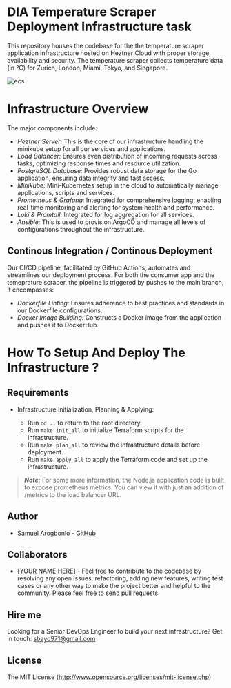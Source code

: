 # DIA Temperature Scraper Deployment Infrastructure task

This repository houses the codebase for the the temperature scraper application infrastructure hosted on Heztner Cloud with proper storage, availability and security. The temperature scraper collects temperature data (in °C) for Zurich, London, Miami, Tokyo, and Singapore.

![ecs](images/ecs.jpg)

# Infrastructure Overview
The major components include:

- *Heztner Server:* This is the core of our infrastructure handling the minikube setup for all our services and applications.
- *Load Balancer:* Ensures even distribution of incoming requests across tasks, optimizing response times and resource utilization.
- *PostgreSQL Database:* Provides robust data storage for the Go application, ensuring data integrity and fast access.
- *Minikube:* Mini-Kubernetes setup in the cloud to automatically manage applications, scripts and services.
- *Prometheus & Grafana:* Integrated for comprehensive logging, enabling real-time monitoring and alerting for system health and performance.
- *Loki & Promtail:* Integrated for log aggregation for all services.
- *Ansible:* This is used to provision ArgoCD and manage all levels of configurations throughout the infrastructure.

## Continous Integration / Continous Deployment

Our CI/CD pipeline, facilitated by GitHub Actions, automates and streamlines our deployment process. For both the consumer app and the temeprature scraper, the pipeline is triggered by pushes to the main branch, it encompasses:

- *Dockerfile Linting:* Ensures adherence to best practices and standards in our Dockerfile configurations.
- *Docker Image Building:* Constructs a Docker image from the application and pushes it to DockerHub.

# How To Setup And Deploy The Infrastructure ?

## Requirements


- Infrastructure Initialization, Planning & Applying:

   - Run `cd ..` to return to the root directory.
   - Run `make init_all` to initialize Terraform scripts for the infrastructure.
   - Run `make plan_all` to review the infrastructure details before deployment.
   - Run `make apply_all` to apply the Terraform code and set up the infrastructure.

> **_Note:_** For some more information, the Node.js application code is built to expose prometheus metrics. You can view it with just an addition of /metrics to the load balancer URL.

## Author
- Samuel Arogbonlo - [GitHub](https://github.com/samuelarogbonlo)

## Collaborators
- [YOUR NAME HERE] - Feel free to contribute to the codebase by resolving any open issues, refactoring, adding new features, writing test cases or any other way to make the project better and helpful to the community. Please feel free to send pull requests.

## Hire me
Looking for a Senior DevOps Engineer to build your next infrastructure? Get in touch: [sbayo971@gmail.com](mailto:sbayo971@gmail.com)

## License

The MIT License (http://www.opensource.org/licenses/mit-license.php)